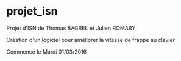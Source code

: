 # projet_isn
Projet d'ISN de Thomas BAGREL et Julien ROMARY

Création d'un logiciel pour améliorer la vitesse de frappe au clavier

Commencé le Mardi 01/03/2016
